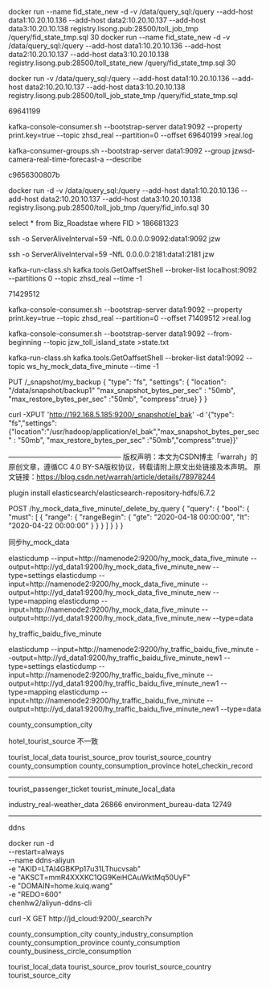 docker run  --name fid_state_new -d -v /data/query_sql:/query  --add-host  data1:10.20.10.136 --add-host  data2:10.20.10.137 --add-host  data3:10.20.10.138 registry.lisong.pub:28500/toll_job_tmp /query/fid_state_tmp.sql    30
docker run  --name fid_state_new -d -v /data/query_sql:/query  --add-host  data1:10.20.10.136 --add-host  data2:10.20.10.137 --add-host  data3:10.20.10.138 registry.lisong.pub:28500/toll_state_new /query/fid_state_tmp.sql    30


docker run    -v /data/query_sql:/query  --add-host  data1:10.20.10.136 --add-host  data2:10.20.10.137 --add-host  data3:10.20.10.138 registry.lisong.pub:28500/toll_job_state_tmp /query/fid_state_tmp.sql


69641199

kafka-console-consumer.sh --bootstrap-server data1:9092 --property print.key=true --topic zhsd_real --partition=0  --offset  69640199 >real.log



kafka-consumer-groups.sh --bootstrap-server data1:9092 --group jzwsd-camera-real-time-forecast-a --describe

c9656300807b


docker run -d   -v /data/query_sql:/query  --add-host  data1:10.20.10.136 --add-host  data2:10.20.10.137 --add-host  data3:10.20.10.138 registry.lisong.pub:28500/toll_job_tmp /query/fid_info.sql  30


select * from Biz_Roadstae where FID > 186681323


ssh -o ServerAliveInterval=59 -NfL 0.0.0.0:9092:data1:9092 jzw


ssh -o ServerAliveInterval=59 -NfL 0.0.0.0:2181:data1:2181 jzw


kafka-run-class.sh kafka.tools.GetOaffsetShell  --broker-list localhost:9092 --partitions 0 --topic zhsd_real --time -1


71429512


kafka-console-consumer.sh --bootstrap-server data1:9092 --property print.key=true --topic zhsd_real --partition=0  --offset 71409512 >real.log


kafka-console-consumer.sh --bootstrap-server data1:9092  --from-beginning --topic jzw_toll_island_state   >state.txt



kafka-run-class.sh kafka.tools.GetOaffsetShell  --broker-list data1:9092  --topic ws_hy_mock_data_five_minute --time -1


PUT /_snapshot/my_backup
{
  "type": "fs",
  "settings": {
    "location": "/data/snapshot/backup1"
    "max_snapshot_bytes_per_sec" : "50mb",
    "max_restore_bytes_per_sec" :"50mb",
    "compress":true}
  }
}



curl -XPUT 'http://192.168.5.185:9200/_snapshot/el_bak' -d '{"type": "fs","settings": {"location":"/usr/hadoop/application/el_bak","max_snapshot_bytes_per_sec" : "50mb", "max_restore_bytes_per_sec" :"50mb","compress":true}}'

————————————————
版权声明：本文为CSDN博主「warrah」的原创文章，遵循CC 4.0 BY-SA版权协议，转载请附上原文出处链接及本声明。
原文链接：https://blog.csdn.net/warrah/article/details/78978244

plugin install elasticsearch/elasticsearch-repository-hdfs/6.7.2





POST /hy_mock_data_five_minute/_delete_by_query
{
  "query": {
      "bool": {
        "must": [
          {
            "range": {
              "rangeBegin": {
                "gte": "2020-04-18 00:00:00",
                "lt": "2020-04-22 00:00:00"
              }
            }
          }
        ]
      }
    }
}


同步hy_mock_data


elasticdump --input=http://namenode2:9200/hy_mock_data_five_minute --output=http://yd_data1:9200/hy_mock_data_five_minute_new  --type=settings
elasticdump --input=http://namenode2:9200/hy_mock_data_five_minute --output=http://yd_data1:9200/hy_mock_data_five_minute_new  --type=mapping
elasticdump --input=http://namenode2:9200/hy_mock_data_five_minute --output=http://yd_data1:9200/hy_mock_data_five_minute_new  --type=data


hy_traffic_baidu_five_minute

elasticdump --input=http://namenode2:9200/hy_traffic_baidu_five_minute --output=http://yd_data1:9200/hy_traffic_baidu_five_minute_new1  --type=settings
elasticdump --input=http://namenode2:9200/hy_traffic_baidu_five_minute --output=http://yd_data1:9200/hy_traffic_baidu_five_minute_new1  --type=mapping
elasticdump --input=http://namenode2:9200/hy_traffic_baidu_five_minute --output=http://yd_data1:9200/hy_traffic_baidu_five_minute_new1  --type=data





county_consumption_city

hotel_tourist_source 不一致

tourist_local_data
tourist_source_prov
tourist_source_country
county_consumption
county_consumption_province
hotel_checkin_record


---

tourist_passenger_ticket
tourist_minute_local_data



industry_real-weather_data  26866
environment_bureau-data 12749


---

ddns

docker run -d  \
	--restart=always \
	--name ddns-aliyun \
    -e "AKID=LTAI4GBKPp17u31LThucvsab" \
    -e "AKSCT=mmR4XXXKC1QG9KeiHCAuWktMq50UyF" \
    -e "DOMAIN=home.kuiq.wang" \
    -e "REDO=600" \
    chenhw2/aliyun-ddns-cli




curl -X GET http://jd_cloud:9200/_search?v




county_consumption_city
county_industry_consumption
county_consumption_province
county_consumption
county_business_circle_consumption



tourist_local_data
tourist_source_prov
tourist_source_country
tourist_source_city
